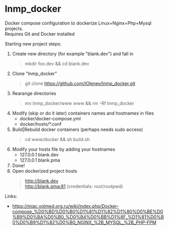 # lnmp_docker

Docker compose configuration to dockerize Linux+Nginx+Php+Mysql projects.\
Requires Git and Docker installed

Starting new project steps:
1. Create new directory (for example "blank.dev") and fall in
    > mkdir foo.dev && cd blank.dev 
2. Clone "lnmp_docker"
    > git clone https://github.com/IOlenev/lnmp_docker.git
3. Rearange directories
    > mv lnmp_docker/www www && rm -Rf lnmp_docker
4. Modify (skip or do it later) containers names and hostnames in files
    - docker/docker-compose.yml
    - docker/hosts/*.conf
5. Build|Rebuild docker containers (perhaps needs sudo access)
    > cd www/docker && sh build.sh
6. Modify your hosts file by adding your hostnames
   - 127.0.0.1 blank.dev
   - 127.0.0.1 blank.pma
7. Done!
8. Open dockerized project hosts 
   > http://blank.dev \
   > http://blank.pma:81 (credentials: root/rootpwd)

Links:
   - https://miac.volmed.org.ru/wiki/index.php/Docker-compose_%D0%BD%D0%B0%D1%81%D1%82%D1%80%D0%BE%D0%B9%D0%BA%D0%B0_%D0%B4%D0%BB%D1%8F_%D1%81%D0%B0%D0%B9%D1%82%D0%B0_NGINX_%2B_MYSQL_%2B_PHP-FPM